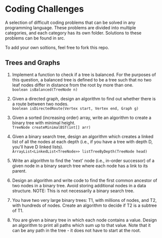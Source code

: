 Coding Challenges
=========
A selection of difficult coding problems that can be solved in any programming language. These problems are divided into multiple categories, and each category has its own folder. Solutions to these problems can be found in src.

To add your own soltions, feel free to fork this repo.

## Trees and Graphs
1. Implement a function to check if a tree is balanced. For the purposes of this question,
a balanced tree is defined to be a tree such that no two leaf nodes differ in distance
from the root by more than one.  
```boolean isBalanced(TreeNode n)```

2. Given a directed graph, design an algorithm to find out whether there is a route
between two nodes.  
```boolean isDirectedRoute(Vertex start, Vertex end, Graph g)```

3. Given a sorted (increasing order) array, write an algorithm to create a binary tree with
minimal height.  
```TreeNode createMinimalBST(int[] arr)```

4. Given a binary search tree, design an algorithm which creates a linked list of all the
nodes at each depth (i.e., if you have a tree with depth D, you'll have D linked lists).  
```ArrayList<LinkedList<TreeNode>> listTreeByDepth(TreeNode head)```

5. Write an algorithm to find the 'next' node (i.e., in-order successor) of a given node in
a binary search tree where each node has a link to its parent.

6. Design an algorithm and write code to find the first common ancestor of two nodes
in a binary tree. Avoid storing additional nodes in a data structure. NOTE: This is not
necessarily a binary search tree.

7. You have two very large binary trees: T1, with millions of nodes, and T2, with hundreds
of nodes. Create an algorithm to decide if T2 is a subtree of T1.

8. You are given a binary tree in which each node contains a value. Design an algorithm
to print all paths which sum up to that value. Note that it can be any path in the tree -
it does not have to start at the root.

